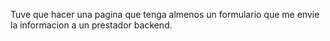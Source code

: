 Tuve que hacer una pagina que tenga almenos un formulario que me envie la informacion a un prestador backend.
